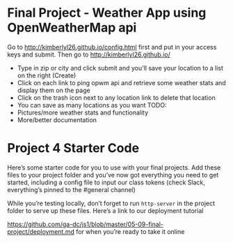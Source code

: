 # Final Project - Weather App using OpenWeatherMap api

Go to http://kimberlyl26.github.io/config.html first and put in your access keys and submit. Then go to http://kimberlyl26.github.io/
 * Type in zip or city and click submit and you'll save your location to a list on the right (Create)
 * Click on each link to ping opwm api and retrieve some weather stats and display them on the page
 * Click on the trash icon next to any location link to delete that location
 * You can save as many locations as you want 
TODO: 
* Pictures/more weather stats and functionality
* More/better documentation      
 
# Project 4 Starter Code

Here’s some starter code for you to use with your final projects. 
Add these files to your project folder and you’ve now got everything you need 
to get started, including a config file to input our class tokens (check Slack, 
everything’s pinned to the #general channel)

While you’re testing locally, don’t forget to run `http-server` in the project folder to serve up these files. Here’s a link to our deployment tutorial 

<https://github.com/ga-dc/js1/blob/master/05-09-final-project/deployment.md> for when you’re ready to take it online
